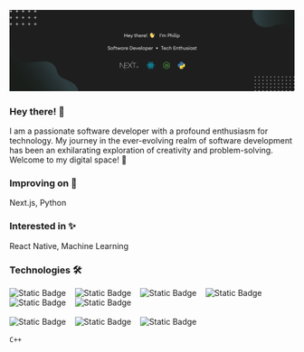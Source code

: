 [![Header](https://github.com/philipboen/philipboen/blob/main/banner.png?raw=true "Header")](https://github.com/philipboen)

### Hey there! 👋
I am a passionate software developer with a profound enthusiasm for technology. My journey in the ever-evolving realm of software development has been an exhilarating exploration of creativity and problem-solving. Welcome to my digital space! 🚀

### Improving on 🌱
Next.js, Python

### Interested in ✨
React Native, Machine Learning

### Technologies 🛠
![Static Badge](https://img.shields.io/badge/Next.js-%23EDEDED?style=for-the-badge&logo=nextdotjs&labelColor=black) &nbsp;&nbsp; ![Static Badge](https://img.shields.io/badge/REACT.js-61DBFB?style=for-the-badge&logo=react&logoColor=61DBFB&labelColor=black) &nbsp;&nbsp; ![Static Badge](https://img.shields.io/badge/Node.js-339933?style=for-the-badge&logo=nodedotjs&logoColor=%23339933&labelColor=113311) &nbsp;&nbsp; ![Static Badge](https://img.shields.io/badge/Express.js-black?style=for-the-badge&logo=express&logoColor=%23339933&labelColor=white) &nbsp;&nbsp; ![Static Badge](https://img.shields.io/badge/Python-3776AB?style=for-the-badge&logo=python&logoColor=3776AB&labelColor=white) &nbsp;&nbsp; ![Static Badge](https://img.shields.io/badge/MongoDB-47A248?style=for-the-badge&logo=mongodb&logoColor=47A248&labelColor=white) &nbsp;&nbsp; <br /><br /> ![Static Badge](https://img.shields.io/badge/MySQL-4479A1?style=for-the-badge&logo=mysql&logoColor=4479A1&labelColor=white) &nbsp;&nbsp; ![Static Badge](https://img.shields.io/badge/TypeScript-3178C6?style=for-the-badge&logo=typescript&logoColor=3178C6&labelColor=white) &nbsp;&nbsp; ![Static Badge](https://img.shields.io/badge/TailwindCSS-06B6D4?style=for-the-badge&logo=tailwindcss&logoColor=06B6D4&labelColor=white&color=06B6D4)









 `C++`
